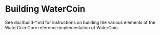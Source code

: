 Building WaterCoin
================

See doc/build-*.md for instructions on building the various
elements of the WaterCoin Core reference implementation of WaterCoin.
